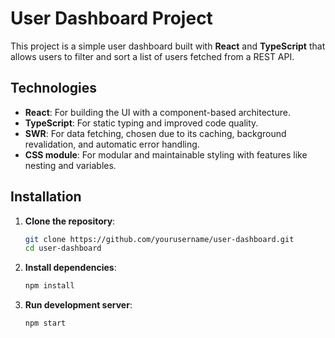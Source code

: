 # **User Dashboard Project**

This project is a simple user dashboard built with **React** and **TypeScript** that allows users to filter and sort a list of users fetched from a REST API.

## **Technologies**

- **React**: For building the UI with a component-based architecture.
- **TypeScript**: For static typing and improved code quality.
- **SWR**: For data fetching, chosen due to its caching, background revalidation, and automatic error handling.
- **CSS module**: For modular and maintainable styling with features like nesting and variables.

## **Installation**

1. **Clone the repository**:
   ```bash
   git clone https://github.com/yourusername/user-dashboard.git
   cd user-dashboard
2. **Install dependencies**:
   ```bash
   npm install
3. **Run development server**:
   ```bash
   npm start